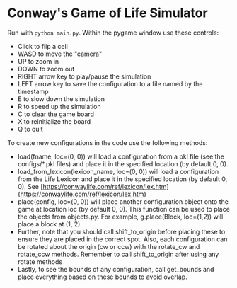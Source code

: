 # Conway's Game of Life Simulator

Run with `python main.py`. Within the pygame window use these controls:
- Click to flip a cell
- WASD to move the "camera"
- UP to zoom in
- DOWN to zoom out
- RIGHT arrow key to play/pause the simulation
- LEFT arrow key to save the configuration to a file named by the timestamp
- E to slow down the simulation
- R to speed up the simulation
- C to clear the game board
- X to reinitialize the board
- Q to quit

To create new configurations in the code use the following methods:
- load(fname, loc=(0, 0)) will load a configuration from a pkl file (see the configs/*.pkl files) and place it in the specified location (by default 0, 0).
- load_from_lexicon(lexicon_name, loc=(0, 0)) will load a configuration from the Life Lexicon and place it in the specified location (by default 0, 0). See [https://conwaylife.com/ref/lexicon/lex.htm](https://conwaylife.com/ref/lexicon/lex.htm)
- place(config, loc=(0, 0)) will place another configuration object onto the game at location loc (by default 0, 0). This function can be used to place the objects from objects.py. For example, g.place(Block, loc=(1,2)) will place a block at (1, 2).
- Further, note that you should call shift_to_origin before placing these to ensure they are placed in the correct spot. Also, each configuration can be rotated about the origin (cw or ccw) with the rotate_cw and rotate_ccw methods. Remember to call shift_to_origin after using any rotate methods
- Lastly, to see the bounds of any configuration, call get_bounds and place everything based on these bounds to avoid overlap.